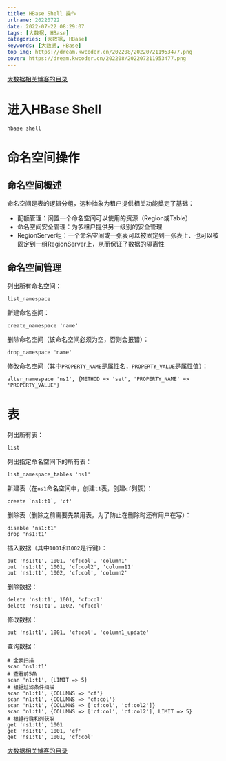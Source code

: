 ```yaml
---
title: HBase Shell 操作
urlname: 20220722
date: 2022-07-22 08:29:07
tags: [大数据, HBase]
categories: [大数据, HBase]
keywords: [大数据, HBase]
top_img: https://dream.kwcoder.cn/202208/202207211953477.png
cover: https://dream.kwcoder.cn/202208/202207211953477.png
---
```




[大数据相关博客的目录](/p/20220623/)



# 进入HBase Shell

```shell
hbase shell
```

# 命名空间操作

## 命名空间概述

命名空间是表的逻辑分组，这种抽象为租户提供相关功能奠定了基础：
- 配额管理：闲置一个命名空间可以使用的资源（Region或Table）
- 命名空间安全管理：为多租户提供另一级别的安全管理
- RegionServer组：一个命名空间或一张表可以被固定到一张表上、也可以被固定到一组RegionServer上，从而保证了数据的隔离性

## 命名空间管理

列出所有命名空间：
```shell
list_namespace
```

新建命名空间：
```shell
create_namespace 'name'
```

删除命名空间（该命名空间必须为空，否则会报错）：
```shell
drop_namespace 'name'
```

修改命名空间（其中`PROPERTY_NAME`是属性名，`PROPERTY_VALUE`是属性值）：
```shell
alter_namespace 'ns1', {METHOD => 'set', 'PROPERTY_NAME' => 'PROPERTY_VALUE'}
```


# 表

列出所有表：
```shell
list
```

列出指定命名空间下的所有表：
```shell
list_namespace_tables 'ns1'
```

新建表（在`ns1`命名空间中，创建`t1`表，创建`cf`列簇）：
```shell
create `ns1:t1`, 'cf'
```

删除表（删除之前需要先禁用表，为了防止在删除时还有用户在写）：
```shell
disable 'ns1:t1'
drop 'ns1:t1'
```

插入数据（其中`1001`和`1002`是行键）：
```shell
put 'ns1:t1', 1001, 'cf:col', 'column1'
put 'ns1:t1', 1001, 'cf:col2', 'column11'
put 'ns1:t1', 1002, 'cf:col', 'column2'
```

删除数据：
```shell
delete 'ns1:t1', 1001, 'cf:col'
delete 'ns1:t1', 1002, 'cf:col'
```

修改数据：
```shell
put 'ns1:t1', 1001, 'cf:col', 'column1_update'
```

查询数据：
```shell
# 全表扫描
scan 'ns1:t1'
# 查看前5条
scan 'n1:t1', {LIMIT => 5}
# 根据过滤条件扫描
scan 'n1:t1', {COLUMNS => 'cf'}
scan 'n1:t1', {COLUMNS => 'cf:col'}
scan 'n1:t1', {COLUMNS => ['cf:col', 'cf:col2']}
scan 'n1:t1', {COLUMNS => ['cf:col', 'cf:col2'], LIMIT => 5}
# 根据行键和列获取
get 'ns1:t1', 1001
get 'ns1:t1', 1001, 'cf'
get 'ns1:t1', 1001, 'cf:col'
```



[大数据相关博客的目录](/p/20220623/)
